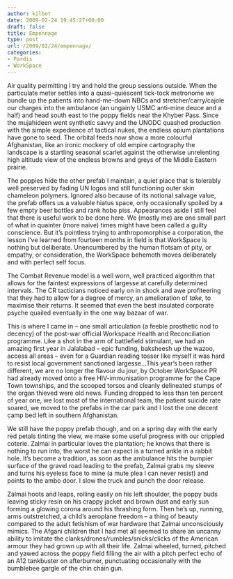 ```yaml
---
author: kilbot
date: 2009-02-24 19:45:27+00:00
draft: false
title: Empennage
type: post
url: /2009/02/24/empennage/
categories:
- Pardis
- WorkSpace
---
```


Air quality permitting I try and hold the group sessions outside. When the particulate meter settles into a quasi-quiescent tick-tock metronome we bundle up the patients into hand-me-down NBCs and stretcher/carry/cajole our charges into the ambulance (an ungainly USMC anti-mine deuce and a half) and head south east to the poppy fields near the Khyber Pass. Since the mujahideen went synthetic savvy and the UNODC quashed production with the simple expedience of tactical nukes, the endless opium plantations have gone to seed. The orbital feeds now show a more colourful Afghanistan, like an ironic mockery of old empire cartography the landscape is a startling seasonal scarlet against the otherwise unrelenting high altitude view of the endless browns and greys of the Middle Eastern prairie.

The poppies hide the other prefab I maintain, a quiet place that is tolerably well preserved by fading UN logos and still functioning outer skin chameleon polymers. Ignored also because of its notional salvage value, the prefab offers us a valuable hiatus space, only occasionally spoiled by a few empty beer bottles and rank hobo piss. Appearances aside I still feel that there is useful work to be done here. We (mostly me) are one small part of what in quainter (more naïve) times might have been called a guilty conscience. But it’s pointless trying to anthropomorphise a corporation, the lesson I’ve learned from fourteen months in field is that WorkSpace is nothing but deliberate. Unencumbered by the human flotsam of pity, or empathy, or consideration, the WorkSpace behemoth moves deliberately and with perfect self focus.

The Combat Revenue model is a well worn, well practiced algorithm that allows for the faintest expressions of largesse at carefully determined intervals. The CR tacticians noticed early on in shock and awe profiteering that they had to allow for a degree of mercy, an amelioration of _take_, to maximise their returns. It seemed that even the best insulated corporate psyche quailed eventually in the one way bazaar of war.

This is where I came in – one small articulation (a feeble prosthetic nod to decency) of the post-war official Workspace Health and Reconciliation programme. Like a shot in the arm of battlefield stimulant, we had an amazing first year in Jalalabad – epic funding, baksheesh up the wazoo, access all areas – even for a Guardian reading tosser like myself it was hard to resist local government sanctioned largesse…This year’s been rather different, we are no longer the flavour du jour, by October WorkSpace PR had already moved onto a free HIV-immunisation programme for the Cape Town townships, and the scooped torsos and cleanly delineated stumps of the organ thieved were old news. Funding dropped to less than ten percent of year one, we lost most of the international team, the patient suicide rate soared, we moved to the prefabs in the car park and I lost the one decent camp bed left in southern Afghanistan.

We still have the poppy prefab though, and on a spring day with the early red petals tinting the view, we make some useful progress with our crippled coterie. Zalmai in particular loves the plantation; he knows that there is nothing to run into, the worst he can expect is a turned ankle in a rabbit hole. It’s become a tradition, as soon as the ambulance hits the bumpier surface of the gravel road leading to the prefab, Zalmai grabs my sleeve and turns his eyeless face to mine (a mute plea I can never resist) and points to the ambo door. I slow the truck and punch the door release.

Zalmai hoots and leaps, rolling easily on his left shoulder, the poppy buds leaving sticky resin on his crappy jacket and brown dust and early sun forming a glowing corona around his thrashing form. Then he’s up, running, arms outstretched, a child’s aeroplane freedom – a thing of beauty compared to the adult fetishism of war hardware that Zalmai unconsciously mimics. The Afgani children that I had met all seemed to share an uncanny ability to imitate the clanks/drones/rumbles/snicks/clicks of the American armour they had grown up with all their life. Zalmai wheeled, turned, pitched and yawed across the poppy field filling the air with a pitch perfect echo of an A12 tankbuster on afterburner, punctuating occasionally with the bumblebee gargle of the chin chain gun.
